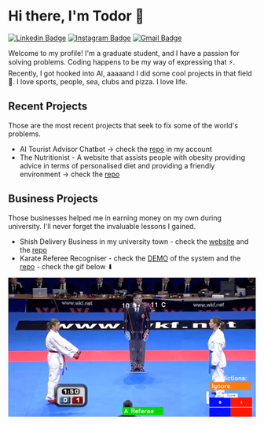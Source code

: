 # Hi there, I'm Todor  👋

[![Linkedin Badge](https://img.shields.io/badge/-todor-blue?style=flat&logo=Linkedin&logoColor=white&link=https://www.linkedin.com/in/todor-ranchev-it/)](https://www.linkedin.com/in/todor-ranchev-it/)
[![Instagram Badge](https://img.shields.io/badge/-@ranchevv-purple?style=flat&logo=instagram&logoColor=white&link=https://instagram.com/ranchevv/)](https://instagram.com/ranchevv/)
[![Gmail Badge](https://img.shields.io/badge/-tnranchev@gmail.com-c14438?style=flat&logo=Gmail&logoColor=white&link=mailto:tnranchev@gmail.com)](mailto:tnranchev@gmail.com)

Welcome to my profile! I'm a graduate student, and I have a passion for solving problems. Coding happens to be my way of expressing that ⚡. Recently, I got hooked into AI, aaaaand I did some cool projects in that field 🤖. I love sports, people, sea, clubs and pizza. I love life. 

## Recent Projects 
Those are the most recent projects that seek to fix some of the world's problems.

- AI Tourist Advisor Chatbot -> check the [repo](https://github.com/todocodo/Tourist-Advisor-Chatbot) in my account
- The Nutritionist - A website that assists people with obesity providing advice in terms of personalised diet and providing a friendly environment -> check the [repo](https://github.com/todocodo/WeightLoss-Web)

## Business Projects
Those businesses helped me in earning money on my own during university. I'll never forget the invaluable lessons I gained.

- Shish Delivery Business in my university town - check the [website](http://shishaguildford.com) and the [repo](https://github.com/todocodo/React_Website_Shisha)
- Karate Referee Recogniser - check the [DEMO](https://www.linkedin.com/feed/update/urn:li:activity:6943497225213767680/) of the system and the [repo](https://github.com/todocodo/Karate-Referee-Sign-Recognizer) - check the gif below ⬇ 

![karate-referee-recogniser](https://github.com/todocodo/todocodo/blob/main/images/Karate_Tech_Demo.gif)
